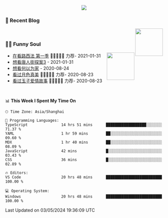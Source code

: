 <div align="center">
  <!-- dynamic typing effect 动态打字效果 -->
  <div>
    <img src="https://readme-typing-svg.demolab.com?font=Fira+Code&pause=10000&color=F76194&random=false&width=500&lines=You+make+your+own+opportunities.;Every+single+day+counts&center=true" />
  </div>
</div>

### 📃 Recent Blog
        
<img align="right" width="88" src="https://cdn.jsdelivr.net/gh/LJJbyZJU/LJJbyZJU/assets/images/astronaut.png" />
      
<!-- START_SECTION:blog -->

<!-- END_SECTION:blog -->
      
<!-- for beauty 留个空行好看点 -->
<div>&nbsp;</div>
      
### 🤾‍♂️ Funny Soul
      
<img align="right" width="88" src="https://cdn.jsdelivr.net/gh/sun0225SUN/sun0225SUN/assets/images/artist.png" />
      
<!-- START_SECTION:douban -->
* <a href='http://movie.douban.com/subject/26385614/' target='_blank'>在看路西法 第一季</a> 🌟🌟🌟🌟🌟 力荐- 2021-01-31
* <a href='http://movie.douban.com/subject/27619748/' target='_blank'>想看唐人街探案3</a> - 2021-01-31
* <a href='http://movie.douban.com/subject/30170448/' target='_blank'>想看何以为家</a> - 2020-08-24
* <a href='http://movie.douban.com/subject/26963810/' target='_blank'>看过月色真美</a> 🌟🌟🌟🌟🌟 力荐- 2020-08-23
* <a href='http://movie.douban.com/subject/25796222/' target='_blank'>看过玉子爱情故事</a> 🌟🌟🌟🌟🌟 力荐- 2020-08-23
<!-- END_SECTION:douban -->
      
<!-- for beauty 留个空行好看点 -->
<div>&nbsp;</div>

<!--START_SECTION:waka-->
📊 **This Week I Spent My Time On** 

```text
🕑︎ Time Zone: Asia/Shanghai

💬 Programming Languages: 
TypeScript               14 hrs 51 mins      ██████████████████░░░░░░░   71.37 % 
YAML                     1 hr 59 mins        ██░░░░░░░░░░░░░░░░░░░░░░░   09.60 % 
MDX                      1 hr 40 mins        ██░░░░░░░░░░░░░░░░░░░░░░░   08.09 % 
JavaScript               42 mins             █░░░░░░░░░░░░░░░░░░░░░░░░   03.43 % 
CSS                      36 mins             █░░░░░░░░░░░░░░░░░░░░░░░░   02.89 % 

🔥 Editors: 
VS Code                  20 hrs 48 mins      █████████████████████████   100.00 % 

💻 Operating System: 
Windows                  20 hrs 48 mins      █████████████████████████   100.00 % 
```


 Last Updated on 03/05/2024 19:36:09 UTC
<!--END_SECTION:waka-->
